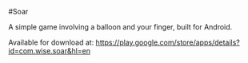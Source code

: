 #Soar


A simple game involving a balloon and your finger, built for Android.  

Available for download at: https://play.google.com/store/apps/details?id=com.wise.soar&hl=en
